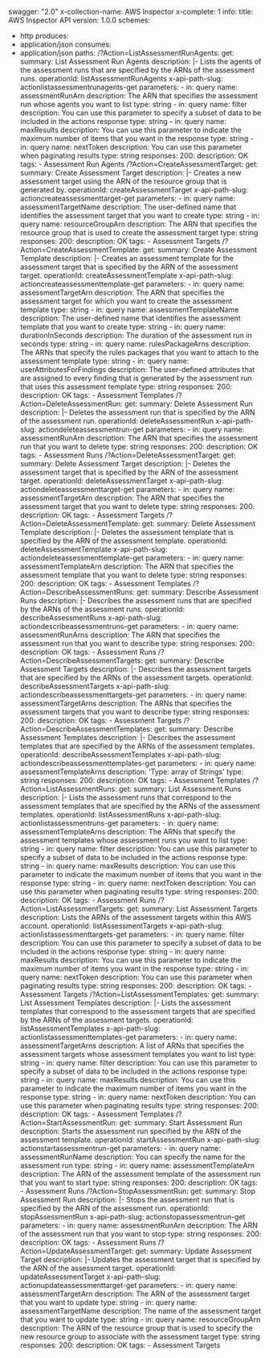 swagger: "2.0"
x-collection-name: AWS Inspector
x-complete: 1
info:
  title: AWS Inspector API
  version: 1.0.0
schemes:
- http
produces:
- application/json
consumes:
- application/json
paths:
  /?Action=ListAssessmentRunAgents:
    get:
      summary: List Assessment Run Agents
      description: |-
        Lists the agents of the assessment runs that are specified by the ARNs of the
                 assessment runs.
      operationId: listAssessmentRunAgents
      x-api-path-slug: actionlistassessmentrunagents-get
      parameters:
      - in: query
        name: assessmentRunArn
        description: The ARN that specifies the assessment run whose agents you want
          to list
        type: string
      - in: query
        name: filter
        description: You can use this parameter to specify a subset of data to be
          included in the actions         response
        type: string
      - in: query
        name: maxResults
        description: You can use this parameter to indicate the maximum number of
          items that you want in         the response
        type: string
      - in: query
        name: nextToken
        description: You can use this parameter when paginating results
        type: string
      responses:
        200:
          description: OK
      tags:
      - Assessment Run Agents
  /?Action=CreateAssessmentTarget:
    get:
      summary: Create Assessment Target
      description: |-
        Creates a new assessment target using the ARN of the resource group that is generated
                 by.
      operationId: createAssessmentTarget
      x-api-path-slug: actioncreateassessmenttarget-get
      parameters:
      - in: query
        name: assessmentTargetName
        description: The user-defined name that identifies the assessment target that
          you want to create
        type: string
      - in: query
        name: resourceGroupArn
        description: The ARN that specifies the resource group that is used to create
          the assessment         target
        type: string
      responses:
        200:
          description: OK
      tags:
      - Assessment Targets
  /?Action=CreateAssessmentTemplate:
    get:
      summary: Create Assessment Template
      description: |-
        Creates an assessment template for the assessment target that is specified by the ARN
                 of the assessment target.
      operationId: createAssessmentTemplate
      x-api-path-slug: actioncreateassessmenttemplate-get
      parameters:
      - in: query
        name: assessmentTargetArn
        description: The ARN that specifies the assessment target for which you want
          to create the         assessment template
        type: string
      - in: query
        name: assessmentTemplateName
        description: The user-defined name that identifies the assessment template
          that you want to         create
        type: string
      - in: query
        name: durationInSeconds
        description: The duration of the assessment run in seconds
        type: string
      - in: query
        name: rulesPackageArns
        description: The ARNs that specify the rules packages that you want to attach
          to the assessment         template
        type: string
      - in: query
        name: userAttributesForFindings
        description: The user-defined attributes that are assigned to every finding
          that is generated by         the assessment run that uses this assessment
          template
        type: string
      responses:
        200:
          description: OK
      tags:
      - Assessment Templates
  /?Action=DeleteAssessmentRun:
    get:
      summary: Delete Assessment Run
      description: |-
        Deletes the assessment run that is specified by the ARN of the assessment
                 run.
      operationId: deleteAssessmentRun
      x-api-path-slug: actiondeleteassessmentrun-get
      parameters:
      - in: query
        name: assessmentRunArn
        description: The ARN that specifies the assessment run that you want to delete
        type: string
      responses:
        200:
          description: OK
      tags:
      - Assessment Runs
  /?Action=DeleteAssessmentTarget:
    get:
      summary: Delete Assessment Target
      description: |-
        Deletes the assessment target that is specified by the ARN of the assessment
                 target.
      operationId: deleteAssessmentTarget
      x-api-path-slug: actiondeleteassessmenttarget-get
      parameters:
      - in: query
        name: assessmentTargetArn
        description: The ARN that specifies the assessment target that you want to
          delete
        type: string
      responses:
        200:
          description: OK
      tags:
      - Assessment Targets
  /?Action=DeleteAssessmentTemplate:
    get:
      summary: Delete Assessment Template
      description: |-
        Deletes the assessment template that is specified by the ARN of the assessment
                 template.
      operationId: deleteAssessmentTemplate
      x-api-path-slug: actiondeleteassessmenttemplate-get
      parameters:
      - in: query
        name: assessmentTemplateArn
        description: The ARN that specifies the assessment template that you want
          to delete
        type: string
      responses:
        200:
          description: OK
      tags:
      - Assessment Templates
  /?Action=DescribeAssessmentRuns:
    get:
      summary: Describe Assessment Runs
      description: |-
        Describes the assessment runs that are specified by the ARNs of the assessment
                 runs.
      operationId: describeAssessmentRuns
      x-api-path-slug: actiondescribeassessmentruns-get
      parameters:
      - in: query
        name: assessmentRunArns
        description: The ARN that specifies the assessment run that you want to describe
        type: string
      responses:
        200:
          description: OK
      tags:
      - Assessment Runs
  /?Action=DescribeAssessmentTargets:
    get:
      summary: Describe Assessment Targets
      description: |-
        Describes the assessment targets that are specified by the ARNs of the assessment
                 targets.
      operationId: describeAssessmentTargets
      x-api-path-slug: actiondescribeassessmenttargets-get
      parameters:
      - in: query
        name: assessmentTargetArns
        description: The ARNs that specifies the assessment targets that you want
          to describe
        type: string
      responses:
        200:
          description: OK
      tags:
      - Assessment Targets
  /?Action=DescribeAssessmentTemplates:
    get:
      summary: Describe Assessment Templates
      description: |-
        Describes the assessment templates that are specified by the ARNs of the assessment
                 templates.
      operationId: describeAssessmentTemplates
      x-api-path-slug: actiondescribeassessmenttemplates-get
      parameters:
      - in: query
        name: assessmentTemplateArns
        description: 'Type: array of Strings'
        type: string
      responses:
        200:
          description: OK
      tags:
      - Assessment Templates
  /?Action=ListAssessmentRuns:
    get:
      summary: List Assessment Runs
      description: |-
        Lists the assessment runs that correspond to the assessment templates that are
                 specified by the ARNs of the assessment templates.
      operationId: listAssessmentRuns
      x-api-path-slug: actionlistassessmentruns-get
      parameters:
      - in: query
        name: assessmentTemplateArns
        description: The ARNs that specify the assessment templates whose assessment
          runs you want to         list
        type: string
      - in: query
        name: filter
        description: You can use this parameter to specify a subset of data to be
          included in the actions         response
        type: string
      - in: query
        name: maxResults
        description: You can use this parameter to indicate the maximum number of
          items that you want in         the response
        type: string
      - in: query
        name: nextToken
        description: You can use this parameter when paginating results
        type: string
      responses:
        200:
          description: OK
      tags:
      - Assessment Runs
  /?Action=ListAssessmentTargets:
    get:
      summary: List Assessment Targets
      description: Lists the ARNs of the assessment targets within this AWS account.
      operationId: listAssessmentTargets
      x-api-path-slug: actionlistassessmenttargets-get
      parameters:
      - in: query
        name: filter
        description: You can use this parameter to specify a subset of data to be
          included in the actions         response
        type: string
      - in: query
        name: maxResults
        description: You can use this parameter to indicate the maximum number of
          items you want in the         response
        type: string
      - in: query
        name: nextToken
        description: You can use this parameter when paginating results
        type: string
      responses:
        200:
          description: OK
      tags:
      - Assessment Targets
  /?Action=ListAssessmentTemplates:
    get:
      summary: List Assessment Templates
      description: |-
        Lists the assessment templates that correspond to the assessment targets that are
                 specified by the ARNs of the assessment targets.
      operationId: listAssessmentTemplates
      x-api-path-slug: actionlistassessmenttemplates-get
      parameters:
      - in: query
        name: assessmentTargetArns
        description: A list of ARNs that specifies the assessment targets whose assessment
          templates you         want to list
        type: string
      - in: query
        name: filter
        description: You can use this parameter to specify a subset of data to be
          included in the actions         response
        type: string
      - in: query
        name: maxResults
        description: You can use this parameter to indicate the maximum number of
          items you want in the         response
        type: string
      - in: query
        name: nextToken
        description: You can use this parameter when paginating results
        type: string
      responses:
        200:
          description: OK
      tags:
      - Assessment Templates
  /?Action=StartAssessmentRun:
    get:
      summary: Start Assessment Run
      description: Starts the assessment run specified by the ARN of the assessment
        template.
      operationId: startAssessmentRun
      x-api-path-slug: actionstartassessmentrun-get
      parameters:
      - in: query
        name: assessmentRunName
        description: You can specify the name for the assessment run
        type: string
      - in: query
        name: assessmentTemplateArn
        description: The ARN of the assessment template of the assessment run that
          you want to         start
        type: string
      responses:
        200:
          description: OK
      tags:
      - Assessment Runs
  /?Action=StopAssessmentRun:
    get:
      summary: Stop Assessment Run
      description: |-
        Stops the assessment run that is specified by the ARN of the assessment
                 run.
      operationId: stopAssessmentRun
      x-api-path-slug: actionstopassessmentrun-get
      parameters:
      - in: query
        name: assessmentRunArn
        description: The ARN of the assessment run that you want to stop
        type: string
      responses:
        200:
          description: OK
      tags:
      - Assessment Runs
  /?Action=UpdateAssessmentTarget:
    get:
      summary: Update Assessment Target
      description: |-
        Updates the assessment target that is specified by the ARN of the assessment
                 target.
      operationId: updateAssessmentTarget
      x-api-path-slug: actionupdateassessmenttarget-get
      parameters:
      - in: query
        name: assessmentTargetArn
        description: The ARN of the assessment target that you want to update
        type: string
      - in: query
        name: assessmentTargetName
        description: The name of the assessment target that you want to update
        type: string
      - in: query
        name: resourceGroupArn
        description: The ARN of the resource group that is used to specify the new
          resource group to         associate with the assessment target
        type: string
      responses:
        200:
          description: OK
      tags:
      - Assessment Targets